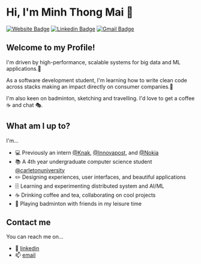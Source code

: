 # Hi, I'm Minh Thong Mai 🌻

[![Website Badge](https://img.shields.io/badge/-minhthongmai.com-EF444F?style=flat&logo=google-chrome&logoColor=white&link=https://minhthongmai.com)](https://minhthongmai.com)
[![Linkedin Badge](https://img.shields.io/badge/-LindedIn-EF444F?style=flat&logo=Linkedin&logoColor=white&link=https://www.linkedin.com/in/tom-mai/)](https://www.linkedin.com/in/tom-mai/)
[![Gmail Badge](https://img.shields.io/badge/-tommai@cmail.carleton.ca-EF444F?style=flat&logo=Gmail&logoColor=white&link=mailto:tommai@cmail.carleton.ca)](mailto:tommai@cmail.carleton.ca)

## Welcome to my Profile!

I'm driven by high-performance, scalable systems for big data and ML applications.🎯

As a software development student, I'm learning how to write clean code across stacks making an impact directly on consumer companies.🍻

I'm also keen on badminton, sketching and travelling. I'd love to get a coffee ☕️ and chat 🎭.

## What am I up to?

I'm...
- 💻 Previously an intern [@Knak](https://knak.com/), [@Innovapost](https://innovapost.com/), and [@Nokia](https://www.nokia.com/)
- 📚 A 4th year undergraduate computer science student [@carletonuniversity](https://carleton.ca)
- ✏️ Designing experiences, user interfaces, and beautiful applications
- 🗄 Learning and experimenting distributed system and AI/ML
- ☕ Drinking coffee and tea, collaborating on cool projects
- 🏸 Playing badminton with friends in my leisure time

## Contact me

You can reach me on...
- 🔖 [linkedin](https://www.linkedin.com/in/tom-mai/)
- 📫 [email](mailto:tommai@cmail.carleton.ca)
<!--
**MinhThong14/MinhThong14** is a ✨ _special_ ✨ repository because its `README.md` (this file) appears on your GitHub profile.

Here are some ideas to get you started:

- 🔭 I’m currently working on ...
- 🌱 I’m currently learning ...
- 👯 I’m looking to collaborate on ...
- 🤔 I’m looking for help with ...
- 💬 Ask me about ...
- 📫 How to reach me: ...
- 😄 Pronouns: ...
- ⚡ Fun fact: ...
-->
